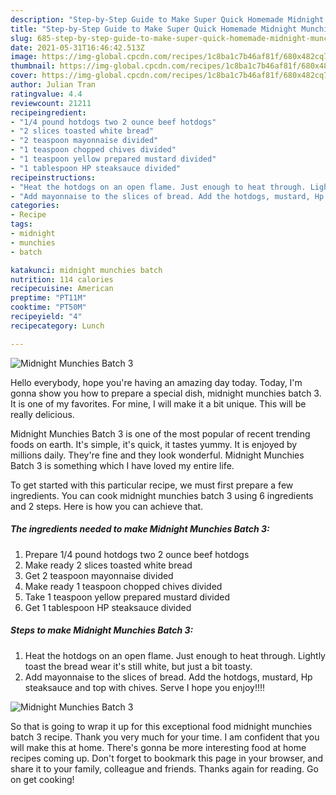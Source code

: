 ```yaml
---
description: "Step-by-Step Guide to Make Super Quick Homemade Midnight Munchies Batch 3"
title: "Step-by-Step Guide to Make Super Quick Homemade Midnight Munchies Batch 3"
slug: 685-step-by-step-guide-to-make-super-quick-homemade-midnight-munchies-batch-3
date: 2021-05-31T16:46:42.513Z
image: https://img-global.cpcdn.com/recipes/1c8ba1c7b46af81f/680x482cq70/midnight-munchies-batch-3-recipe-main-photo.jpg
thumbnail: https://img-global.cpcdn.com/recipes/1c8ba1c7b46af81f/680x482cq70/midnight-munchies-batch-3-recipe-main-photo.jpg
cover: https://img-global.cpcdn.com/recipes/1c8ba1c7b46af81f/680x482cq70/midnight-munchies-batch-3-recipe-main-photo.jpg
author: Julian Tran
ratingvalue: 4.4
reviewcount: 21211
recipeingredient:
- "1/4 pound hotdogs two 2 ounce beef hotdogs"
- "2 slices toasted white bread"
- "2 teaspoon mayonnaise divided"
- "1 teaspoon chopped chives divided"
- "1 teaspoon yellow prepared mustard divided"
- "1 tablespoon HP steaksauce divided"
recipeinstructions:
- "Heat the hotdogs on an open flame. Just enough to heat through. Lightly toast the bread wear it&#39;s still white, but just a bit toasty."
- "Add mayonnaise to the slices of bread. Add the hotdogs, mustard, Hp steaksauce and top with chives. Serve I hope you enjoy!!!!"
categories:
- Recipe
tags:
- midnight
- munchies
- batch

katakunci: midnight munchies batch 
nutrition: 114 calories
recipecuisine: American
preptime: "PT11M"
cooktime: "PT50M"
recipeyield: "4"
recipecategory: Lunch

---
```



![Midnight Munchies Batch 3](https://img-global.cpcdn.com/recipes/1c8ba1c7b46af81f/680x482cq70/midnight-munchies-batch-3-recipe-main-photo.jpg)

Hello everybody, hope you're having an amazing day today. Today, I'm gonna show you how to prepare a special dish, midnight munchies batch 3. It is one of my favorites. For mine, I will make it a bit unique. This will be really delicious.

Midnight Munchies Batch 3 is one of the most popular of recent trending foods on earth. It's simple, it's quick, it tastes yummy. It is enjoyed by millions daily. They're fine and they look wonderful. Midnight Munchies Batch 3 is something which I have loved my entire life.




To get started with this particular recipe, we must first prepare a few ingredients. You can cook midnight munchies batch 3 using 6 ingredients and 2 steps. Here is how you can achieve that.

<!--inarticleads1-->

##### The ingredients needed to make Midnight Munchies Batch 3:

1. Prepare 1/4 pound hotdogs two 2 ounce beef hotdogs
1. Make ready 2 slices toasted white bread
1. Get 2 teaspoon mayonnaise divided
1. Make ready 1 teaspoon chopped chives divided
1. Take 1 teaspoon yellow prepared mustard divided
1. Get 1 tablespoon HP steaksauce divided




<!--inarticleads2-->

##### Steps to make Midnight Munchies Batch 3:

1. Heat the hotdogs on an open flame. Just enough to heat through. Lightly toast the bread wear it&#39;s still white, but just a bit toasty.
1. Add mayonnaise to the slices of bread. Add the hotdogs, mustard, Hp steaksauce and top with chives. Serve I hope you enjoy!!!!
<img src="https://img-global.cpcdn.com/steps/111b0a227aefef10/160x128cq70/midnight-munchies-batch-3-recipe-step-2-photo.jpg" alt="Midnight Munchies Batch 3">



So that is going to wrap it up for this exceptional food midnight munchies batch 3 recipe. Thank you very much for your time. I am confident that you will make this at home. There's gonna be more interesting food at home recipes coming up. Don't forget to bookmark this page in your browser, and share it to your family, colleague and friends. Thanks again for reading. Go on get cooking!
